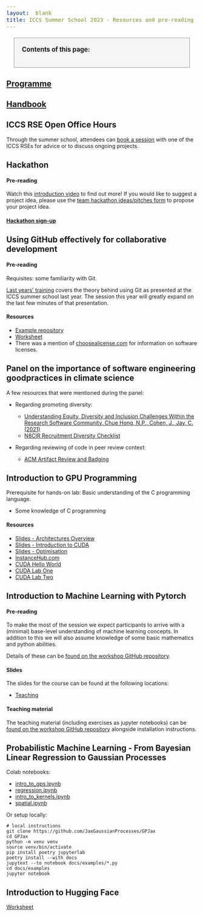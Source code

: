 ```yaml
---
layout:  blank
title: ICCS Summer School 2023 - Resources and pre-reading
---
```


<style>
.contents {
border: solid 1px;
border-color: rgb(140,140,140);
background: rgb(245,245,245);
padding:20px;
margin:20px;
margin-right: calv(35vw - 20px);
}
div {
  font-size:12.5pt;
  text-align:justify;
}

</style>


<div class="contents">
<b>Contents of this page:</b>
<ul id="contents">
</ul>
</div>

## [Programme](https://iccs.cam.ac.uk/system/files/iccs_summer_school_2023_programme.pdf)

## [Handbook](https://iccs.cam.ac.uk/system/files/participant_handbook_online_version_05-07-2023.pdf)

## ICCS RSE Open Office Hours

Through the summer school, attendees can [book a session](https://docs.google.com/spreadsheets/d/1WKZxp3nqpXrIRMRkfFzc71sos-UD-Uy1zeab0c1p7Xc/edit?usp=sharing) with one of the ICCS RSEs
for advice or to discuss ongoing projects.

## Hackathon

#### Pre-reading

Watch this [introduction
video](https://www.youtube.com/watch?v=RAKttoCPXws) to find out more!
If you would like to suggest a project idea, please use the [team
hackathon ideas/pitches form](https://docs.google.com/forms/d/e/1FAIpQLSe-OU8L8i6UXvFmfFXVCzFa71meOMYG-OuM_EwQgGVL0WELGQ/viewform?usp=sf_link) to propose your project idea.

#### [Hackathon sign-up](https://docs.google.com/spreadsheets/d/1--2aT8WMuOQUqtDiMkpp3aPoIFGD96hQ19VNNeFlL-g/edit#gid=0)



## Using GitHub effectively for collaborative development

#### Pre-reading

Requisites: some familiarity with Git. 

[Last years' training](https://www.youtube.com/watch?v=ZrwzK4CnJ3Q)
covers the theory behind using Git as presented at the ICCS
summer school last year. The session this year will greatly expand on
the last few minutes of that presentation.

#### Resources

* [Example repository](https://github.com/Cambridge-ICCS/ss23-git)
* [Worksheet](https://docs.google.com/document/d/1gB2h9SNn5ZnAlvUE7mfG1lUDUUQmFyPYHiTyxIFJsKM/)
* There was a mention of [choosealicense.com](https://choosealicense.com/) for information on software licenses.

## Panel on the importance of software engineering goodpractices in climate science

A few resources that were mentioned during the panel:

* Regarding promoting diversity:
     * [Understanding Equity, Diversity and Inclusion Challenges Within the Research Software Community, Chue Hong, N.P., Cohen, J., Jay, C. (2021)](https://link.springer.com/chapter/10.1007/978-3-030-77980-1_30)
     * [N8CIR Recruitment Diversity Checklist](https://n8cir.org.uk/news/diversity-checklist/)

* Regarding reviewing of code in peer review context:
     * [ACM Artifact Review and Badging](https://www.acm.org/publications/policies/artifact-review-and-badging-current)

## Introduction to GPU Programming

Prerequisite for hands-on lab: Basic understanding of the C programming
language.
 * Some knowledge of C programming

#### Resources

* [Slides - Architectures Overview](https://drive.google.com/open?id=1-LoFELBaGN3bdgl8iids6EjicgEv841M&usp=drive_fs)
* [Slides - Introduction to CUDA](https://drive.google.com/open?id=1-lRkvx8XpASl1pVN5MvXxFYN1g_blOYi&usp=drive_fs)
* [Slides - Optimisation](https://drive.google.com/open?id=101ZF26FNlt6IxoKAqKIfgVr9D6Xvq4LR&usp=drive_fs)
* [InstanceHub.com](https://www.instancehub.com/)
* [CUDA Hello World](https://www.instancehub.com/labs/1/)
* [CUDA Lab One](https://www.instancehub.com/labs/2/)
* [CUDA Lab Two](https://www.instancehub.com/labs/3/)

## Introduction to Machine Learning with Pytorch

#### Pre-reading

To make the most of the session we expect participants to arrive with a
(minimal) base-level understanding of machine learning concepts.
In addition to this we will also assume knowledge of some basic mathematics
and python abilities.

Details of these can be
[found on the workshop GitHub repository](https://github.com/Cambridge-ICCS/ml-training-material).

#### Slides

The slides for the course can be found at the following locations:

- [Teaching](https://cambridge-iccs.github.io/slides/ml-training/slides.html)
<!-- - [Applications](https://cambridge-iccs.github.io/slides/ml-training/applications.html) -->

#### Teaching material

The teaching material (including exercises as jupyter notebooks) can be
[found on the workshop GitHub repository](https://github.com/Cambridge-ICCS/ml-training-material)
alongside installation instructions.

## Probabilistic Machine Learning - From Bayesian Linear Regression to Gaussian Processes

Colab notebooks:
* [intro_to_gps.ipynb](https://githubtocolab.com/Cambridge-ICCS/GPJax/blob/sumschool-setup/docs/examples/intro_to_gps.ipynb)
* [regression.ipynb](https://githubtocolab.com/Cambridge-ICCS/GPJax/blob/sumschool-setup/docs/examples/regression.ipynb)
* [intro_to_kernels.ipynb](https://githubtocolab.com/Cambridge-ICCS/GPJax/blob/sumschool-setup/docs/examples/intro_to_kernels.ipynb)
* [spatial.ipynb](https://githubtocolab.com/Cambridge-ICCS/GPJax/blob/sumschool-setup/docs/examples/spatial.ipynb)

Or setup locally:

```
# local instructions
git clone https://github.com/JaxGaussianProcesses/GPJax
cd GPJax
python -m venv venv
source venv/bin/activate
pip install poetry jupyterlab
poetry install --with docs
jupytext --to notebook docs/examples/*.py
cd docs/examples
jupyter notebook
```

## Introduction to Hugging Face

[Worksheet](https://docs.google.com/document/d/1z1VTTXbsfaaaASG6nEs7WVvSCHabg6-9waApE0hPGs4/edit)

 <script>
function convert(t) {
 return t.split(" ").map(function (x) { return x.toLowerCase(); }).join("-");
}

var contents = document.getElementById("contents");
var sections = document.getElementsByTagName("h2");
for(var i = 0; i < sections.length; i++) {
   let item = sections[i];
   let link = document.createElement("a");
   let li = document.createElement("li");
   link.href="#"+convert(item.innerHTML);
   link.innerHTML = item.innerHTML;
   li.appendChild(link);
   contents.appendChild(li);
}
</script>
